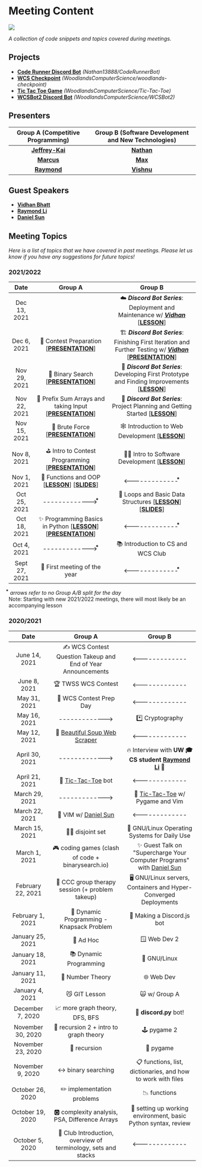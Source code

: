 # Meeting Content

![](https://visitor-badge-reloaded.herokuapp.com/badge?page_id=wcs-meeting-content-visitors&color=00a000&lcolor=&text=&style=for-the-badge&logo=Github&custom=CNT%20Visitors&cache=on)

*A collection of code snippets and topics covered during meetings.*

## Projects
- **[Code Runner Discord Bot](https://github.com/Nathan13888/CodeRunnerBot)** *(Nathan13888/CodeRunnerBot)*
- **[WCS Checkpoint](https://github.com/WoodlandsComputerScience/woodlands-checkpoint)** *(WoodlandsComputerScience/woodlands-checkpoint)*
- **[Tic Tac Toe Game](https://github.com/WoodlandsComputerScience/Tic-Tac-Toe)** *(WoodlandsComputerScience/Tic-Tac-Toe)*
- **[WCSBot2 Discord Bot](https://github.com/WoodlandsComputerScience/WCSBot2)** *(WoodlandsComputerScience/WCSBot2)*

## Presenters
| Group A (Competitive Programming) | Group B (Software Development and New Technologies) |
|:----:|:-------:|
| **[Jeffrey-Kai](https://github.com/jeffreykaili)** | **[Nathan](https://github.com/Nathan13888)** |
| **[Marcus](https://github.com/pidddgy)** | **[Max](https://github.com/maxliu42)** |
| **[Raymond](https://github.com/maxliu42)** | **[Vishnu](https://github.com/vishnupsatish)** |

## Guest Speakers
- **[Vidhan Bhatt](https://github.com/vidhanio)**
- **[Raymond Li](https://github.com/Raymo111)**
- **[Daniel Sun](https://github.com/RaymondMei)**

## Meeting Topics

*Here is a list of topics that we have covered in past meetings. Please let us know if you have any suggestions for future topics!*

### 2021/2022
<!-- https://emojipedia.org/ -->
<!-- \[**[LESSON](comingsoon.example)**\] \[**[PRESENTATION](comingsoon.example)**\] -->
<!-- https://woodlandscomputerscience.github.io -->
| Date | Group A | Group B |
|:----:|:-------:|:-------:|
|Dec 13, 2021|  | ☁️ ***Discord Bot Series***: Deployment and Maintenance w/ ***[Vidhan](https://github.com/vidhanio)*** [**[LESSON](https://woodlandscomputerscience.github.io/group-b/2021/12/13/group-b-lesson-9.html)**] |
|Dec 6, 2021| 💪 Contest Preparation \[**[PRESENTATION](https://docs.google.com/presentation/d/1e7kbyKqC1LYM-Uhf8DI4A3FGETqeYSYv1ltqwmdo4c4/edit?usp=sharing)**\] | 🏗️ ***Discord Bot Series***: Finishing First Iteration and Further Testing w/ ***[Vidhan](https://github.com/vidhanio)*** [**[PRESENTATION](/How%20do%20slash%20commands%20work_.pdf)**] |
|Nov 29, 2021| 🔎 Binary Search \[**[PRESENTATION](https://docs.google.com/presentation/d/14xQGRPi9HIJHt-dZhY07bWdxSybACF_6Wb8jBY8Zy5U/edit?usp=sharing)**\] | 🔧 ***Discord Bot Series***: Developing First Prototype and Finding Improvements  [**[LESSON](https://woodlandscomputerscience.github.io/group-b/2021/11/29/group-b-lesson-7.html)**] |
|Nov 22, 2021| 🔣 Prefix Sum Arrays and taking Input \[**[PRESENTATION](https://docs.google.com/presentation/d/1joahZ7A0i0IAv_00pR1ERPhCOo2HDSMGpu_Ql1nubp8/edit)**\] | 📘 ***Discord Bot Series***: Project Planning and Getting Started [**[LESSON](https://woodlandscomputerscience.github.io/group-b/2021/11/21/group-b-lesson-6.html)**] |
|Nov 15, 2021| 🔨 Brute Force \[**[PRESENTATION](https://docs.google.com/presentation/d/1yJyxOei0kkWeNLt3CD7p_GtZOOsphKp4NnAAg98xP3I/edit?usp=sharing)**\] | 🕸️ Introduction to Web Development \[**[LESSON](https://woodlandscomputerscience.github.io/group-b/2021/11/14/group-b-lesson-5.html)**\] |
|Nov 8, 2021| ⛳ Intro to Contest Programming \[**[PRESENTATION](https://docs.google.com/presentation/d/1eS-lxocEa-U6mJMGZtbZvgE3gL6vcnLW1RFARamvJfs/edit?usp=sharing)**\] | 🧑‍💻 Intro to Software Development \[**[LESSON](https://woodlandscomputerscience.github.io/group-b/2021/11/04/lesson-4.html)**\] |
|Nov 1, 2021| 🧱 Functions and OOP \[**[LESSON](https://woodlandscomputerscience.github.io/group-a/2021/11/01/lesson-3.html)**\] \[**[SLIDES](https://docs.google.com/presentation/d/1q_tvtd2422gJFqQ2y3P0ENGRsfu5QHNdPjT_tv3edWU/edit?usp=sharing)**\] | <------------- ⃰ |
|Oct 25, 2021| -------------> ⃰ | 🔁 Loops and Basic Data Structures \[**[LESSON](https://woodlandscomputerscience.github.io/group-a/2021/10/23/lesson-2.html)**\] \[**[SLIDES](https://docs.google.com/presentation/d/1aKbvxjxs9vpj0fpPK9uKJAMg2G-Fc6ELJyDZho9_tJ4/edit?usp=sharing)**\] |
|Oct 18, 2021| ✨ Programming Basics in Python \[**[LESSON](https://woodlandscomputerscience.github.io/group-a/2021/10/17/lesson-1.html)**\] \[**[PRESENTATION](https://docs.google.com/presentation/d/12urvOd4CdWhPrb4dziTQdQ0IUgqIpcCW9O7teTTv97E/edit?usp=sharing)**\] | <------------- ⃰ |
|Oct 4, 2021| -------------> ⃰ | 📚 Introduction to CS and WCS Club |
|Sept 27, 2021| 🎉 First meeting of the year | <------------- ⃰ |

⃰ *arrows refer to no Group A/B split for the day*  
Note: Starting with new 2021/2022 meetings, there will most likely be an accompanying lesson

### 2020/2021
<!-- https://emojipedia.org/ -->
| Date | Group A | Group B |
|:----:|:-------:|:-------:|
|June 14, 2021| ✍️ WCS Contest Question Takeup and End of Year Announcements | <------------- |
|June 8, 2021| 🏆 TWSS WCS Contest | <------------- |
|May 31, 2021| 📓 WCS Contest Prep Day | <------------- |
|May 16, 2021| -------------> | *️⃣ Cryptography |
|May 12, 2021| 🥣 [Beautiful Soup Web Scraper](https://github.com/WoodlandsComputerScience/Web-Scrape-Example) | <------------- |
|April 30, 2021| -------------> | 🔥 Interview with **UW 🎓 CS student [Raymond Li](https://github.com/Raymo111)** 🐬 |
|April 21, 2021| 🦾 [Tic-Tac-Toe](https://github.com/WoodlandsComputerScience/Tic-Tac-Toe) bot | <------------- |
|March 29, 2021| -------------> | 🏁 [Tic-Tac-Toe](https://github.com/WoodlandsComputerScience/Tic-Tac-Toe) w/ Pygame and Vim |
|March 22, 2021| 📜 VIM w/ [Daniel Sun](https://github.com/dandancool) | <------------- |
|March 15, 2021| 🔵🔴 disjoint set | 🐃 GNU/Linux Operating Systems for Daily Use |
|March 1, 2021| 🎮 coding games (clash of code + binarysearch.io) | ✨ Guest Talk on "Supercharge Your Computer Programs" with [Daniel Sun](https://github.com/dandancool) |
|February 22, 2021| 🙏 CCC group therapy session (+ problem takeup) | 🖥️ GNU/Linux servers, Containers and Hyper-Converged Deployments |
|February 1, 2021| 🧳 Dynamic Programming - Knapsack Problem | 🤖 Making a Discord.js bot |
|January 25, 2021| 🤡 Ad Hoc | 🪟 Web Dev 2 |
|January 18, 2021| 📚 Dynamic Programming | 🐧 GNU/Linux |
|January 11, 2021| 🔢 Number Theory | 🌐 Web Dev |
|January 4, 2021| 😼 GIT Lesson | 🙀 w/ Group A |
|December 7, 2020| 📈 more graph theory, DFS, BFS | 🤖 **discord.py** bot! |
|November 30, 2020| 🔁 recursion 2 + intro to graph theory | 🕹️ pygame 2 |
|November 23, 2020| 🔁 recursion | 🐍 pygame |
|November 9, 2020| ↔️ binary searching | 📋 functions, list, dictionaries, and how to work with files |
|October 26, 2020| ✏️ implementation problems | 📉 functions |
|October 19, 2020| 🅾️ complexity analysis, PSA, Difference Arrays | 🥺 setting up working environment, basic Python syntax, review |
|October 5, 2020| 👋 Club Introduction, overview of terminology, sets and stacks | <------------- |
